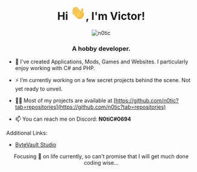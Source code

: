 <h1 align="center">Hi <img src="https://raw.githubusercontent.com/ABSphreak/ABSphreak/master/gifs/Hi.gif" width="40px" />, I'm Victor!</h1>
<p align="center"> <img src="https://komarev.com/ghpvc/?username=n0tic" alt="n0tic" /> </p>
<h3 align="center">A hobby developer.</h3>

- 🔭 I've created Applications, Mods, Games and Websites. I particularly enjoy working with C# and PHP.

- ⚡ I’m currently working on a few secret projects behind the scene. Not yet ready to unveil.

- 👨‍💻 Most of my projects are available at [https://github.com/n0tic?tab=repositories](https://github.com/n0tic?tab=repositories)

- 📫 You can reach me on Discord: **N0tiC#0694**

Additional Links:
-  [ByteVault Studio](https://bytevaultstudio.se/)

<p align="center">Focusing 🎯 on life currently, so can't promise that I will get much done coding wise...</p>
